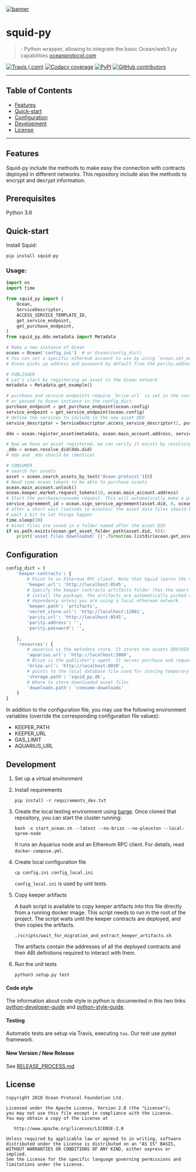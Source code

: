 [![banner](https://raw.githubusercontent.com/oceanprotocol/art/master/github/repo-banner%402x.png)](https://oceanprotocol.com)

# squid-py

> 💧 Python wrapper, allowing to integrate the basic Ocean/web3.py capabilities
> [oceanprotocol.com](https://oceanprotocol.com)

[![Travis (.com)](https://img.shields.io/travis/com/oceanprotocol/squid-py.svg)](https://travis-ci.com/oceanprotocol/squid-py)
[![Codacy coverage](https://img.shields.io/codacy/coverage/7084fbf528934327904a49d458bc46d1.svg)](https://app.codacy.com/project/ocean-protocol/squid-py/dashboard)
[![PyPI](https://img.shields.io/pypi/v/squid-py.svg)](https://pypi.org/project/squid-py/)
[![GitHub contributors](https://img.shields.io/github/contributors/oceanprotocol/squid-py.svg)](https://github.com/oceanprotocol/squid-py/graphs/contributors)

---

## Table of Contents

  - [Features](#features)
  - [Quick-start](#quick-start)
  - [Configuration](#configuration)
  - [Development](#development)
  - [License](#license)

---

## Features

Squid-py include the methods to make easy the connection with contracts deployed in different networks.
This repository include also the methods to encrypt and decrypt information.

## Prerequisites

Python 3.6

## Quick-start

Install Squid:

```
pip install squid-py
```

### Usage:

```python
import os
import time

from squid_py import (
    Ocean,
    ServiceDescriptor,
    ACCESS_SERVICE_TEMPLATE_ID,
    get_service_endpoint,
    get_purchase_endpoint,
)
from squid_py.ddo.metadata import Metadata

# Make a new instance of Ocean
ocean = Ocean('config.ini')  # or Ocean(config_dict)
# You can set a specific ethereum account to use by using `ocean.set_main_account(address, password)`
# Ocean picks up address and password by default from the parity.address and parity.password in the config

# PUBLISHER
# Let's start by registering an asset in the Ocean network
metadata = Metadata.get_example()

# purchase and service endpoints require `brizo.url` is set in the config file
# or passed to Ocean instance in the config_dict.
purchase_endpoint = get_purchase_endpoint(ocean.config)
service_endpoint = get_service_endpoint(ocean.config)
# define the services to include in the new asset DDO
service_descriptor = ServiceDescriptor.access_service_descriptor(2, purchase_endpoint, service_endpoint, 900, ACCESS_SERVICE_TEMPLATE_ID)

ddo = ocean.register_asset(metadata, ocean.main_account.address, service_descriptor)

# Now we have an asset registered, we can verify it exists by resolving the did
_ddo = ocean.resolve_did(ddo.did)
# ddo and _ddo should be identical

# CONSUMER
# search for assets
asset = ocean.search_assets_by_text('Ocean protocol')[0]
# Need some ocean tokens to be able to purchase assets
ocean.main_account.unlock()
ocean.keeper.market.request_tokens(10, ocean.main_account.address)
# Start the purchase/consume request. This will automatically make a payment from the specified account.
service_agreement_id = ocean.sign_service_agreement(asset.did, 0, ocean.main_account.address)
# after a short wait (seconds to minutes) the asset data files should be available in the `downloads.path` defined in config
# wait a bit to let things happen
time.sleep(30)
# Asset files are saved in a folder named after the asset DID
if os.path.exists(ocean.get_asset_folder_path(asset.did, 0)):
    print('asset files downloaded: {}'.format(os.listdir(ocean.get_asset_folder_path(asset.did, 0))))

```

## Configuration

```python
config_dict = {
    'keeper-contracts': {
        # Point to an Ethereum RPC client. Note that Squid learns the name of the network to work with from this client.
        'keeper.url': 'http://localhost:8545',
        # Specify the keeper contracts artifacts folder (has the smart contracts definitions json files). When you
        # install the package, the artifacts are automatically picked up from the `keeper-contracts` Python
        # dependency unless you are using a local ethereum network.
        'keeper.path': 'artifacts',
        'secret_store.url': 'http://localhost:12001',
        'parity.url': 'http://localhost:8545',
        'parity.address': '',
        'parity.password': '',

    },
    'resources': {
        # aquarius is the metadata store. It stores the assets DDO/DID-document
        'aquarius.url': 'http://localhost:5000',
        # Brizo is the publisher's agent. It serves purchase and requests for both data access and compute services
        'brizo.url': 'http://localhost:8030',
        # points to the local database file used for storing temporary information (for instance, pending service agreements).
        'storage.path': 'squid_py.db',
        # Where to store downloaded asset files
        'downloads.path': 'consume-downloads'
    }
}

```

In addition to the configuration file, you may use the following environment variables (override the corresponding configuration file values):

- KEEPER_PATH
- KEEPER_URL
- GAS_LIMIT
- AQUARIUS_URL

## Development

1. Set up a virtual environment

1. Install requirements

    ```
    pip install -r requirements_dev.txt
    ```

1. Create the local testing environment using [barge](https://github.com/oceanprotocol/barge). Once cloned that repository, you can start the cluster running:

    ```
    bash -x start_ocean.sh --latest --no-brizo --no-pleuston --local-spree-node
    ```

    It runs an Aquarius node and an Ethereum RPC client. For details, read `docker-compose.yml`.

1. Create local configuration file

    ```
    cp config.ini config_local.ini
    ```

   `config_local.ini` is used by unit tests.

1. Copy keeper artifacts

    A bash script is available to copy keeper artifacts into this file directly from a running docker image. This script needs to run in the root of the project.
    The script waits until the keeper contracts are deployed, and then copies the artifacts.

    ```
    ./scripts/wait_for_migration_and_extract_keeper_artifacts.sh
    ```

    The artifacts contain the addresses of all the deployed contracts and their ABI definitions required to interact with them.

1. Run the unit tests

    ```
    python3 setup.py test
    ```

#### Code style

The information about code style in python is documented in this two links [python-developer-guide](https://github.com/oceanprotocol/dev-ocean/blob/master/doc/development/python-developer-guide.md)
and [python-style-guide](https://github.com/oceanprotocol/dev-ocean/blob/master/doc/development/python-style-guide.md).

#### Testing

Automatic tests are setup via Travis, executing `tox`.
Our test use pytest framework.

#### New Version / New Release

See [RELEASE_PROCESS.md](RELEASE_PROCESS.md)

## License

```
Copyright 2018 Ocean Protocol Foundation Ltd.

Licensed under the Apache License, Version 2.0 (the "License");
you may not use this file except in compliance with the License.
You may obtain a copy of the License at

   http://www.apache.org/licenses/LICENSE-2.0

Unless required by applicable law or agreed to in writing, software
distributed under the License is distributed on an "AS IS" BASIS,
WITHOUT WARRANTIES OR CONDITIONS OF ANY KIND, either express or implied.
See the License for the specific language governing permissions and
limitations under the License.
